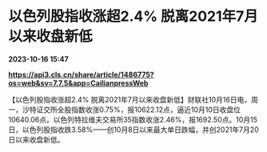 # 以色列股指收涨超2.4% 脱离2021年7月以来收盘新低

**2023-10-16 15:47**

**https://api3.cls.cn/share/article/1486775?os=web&sv=7.7.5&app=CailianpressWeb**

【以色列股指收涨超2.4% 脱离2021年7月以来收盘新低】财联社10月16日电，周一，沙特证交所全股指数收涨0.75%，报10622.12点，逼近10月10日收盘位10640.06点。以色列特拉维夫交易所35指数收涨2.46%，报1692.50点。10月15日，以色列股指收跌3.58%——创10月8日以来最大单日跌幅，并创2021年7月20日以来收盘新低。